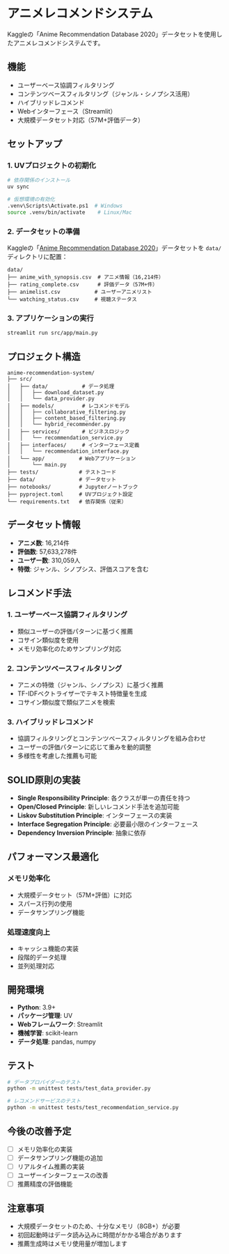 # アニメレコメンドシステム

Kaggleの「Anime Recommendation Database 2020」データセットを使用したアニメレコメンドシステムです。

## 機能

- ユーザーベース協調フィルタリング
- コンテンツベースフィルタリング（ジャンル・シノプシス活用）
- ハイブリッドレコメンド
- Webインターフェース（Streamlit）
- 大規模データセット対応（57M+評価データ）

## セットアップ

### 1. UVプロジェクトの初期化

```bash
# 依存関係のインストール
uv sync

# 仮想環境の有効化
.venv\Scripts\Activate.ps1  # Windows
source .venv/bin/activate    # Linux/Mac
```

### 2. データセットの準備

Kaggleの「[Anime Recommendation Database 2020](https://www.kaggle.com/datasets/hernan4444/anime-recommendation-database-2020)」データセットを `data/` ディレクトリに配置：

```
data/
├── anime_with_synopsis.csv  # アニメ情報（16,214件）
├── rating_complete.csv      # 評価データ（57M+件）
├── animelist.csv           # ユーザーアニメリスト
└── watching_status.csv     # 視聴ステータス
```

### 3. アプリケーションの実行

```bash
streamlit run src/app/main.py
```

## プロジェクト構造

```
anime-recommendation-system/
├── src/
│   ├── data/           # データ処理
│   │   ├── download_dataset.py
│   │   └── data_provider.py
│   ├── models/         # レコメンドモデル
│   │   ├── collaborative_filtering.py
│   │   ├── content_based_filtering.py
│   │   └── hybrid_recommender.py
│   ├── services/       # ビジネスロジック
│   │   └── recommendation_service.py
│   ├── interfaces/     # インターフェース定義
│   │   └── recommendation_interface.py
│   └── app/           # Webアプリケーション
│       └── main.py
├── tests/             # テストコード
├── data/              # データセット
├── notebooks/         # Jupyterノートブック
├── pyproject.toml     # UVプロジェクト設定
└── requirements.txt   # 依存関係（従来）
```

## データセット情報

- **アニメ数**: 16,214件
- **評価数**: 57,633,278件
- **ユーザー数**: 310,059人
- **特徴**: ジャンル、シノプシス、評価スコアを含む

## レコメンド手法

### 1. ユーザーベース協調フィルタリング
- 類似ユーザーの評価パターンに基づく推薦
- コサイン類似度を使用
- メモリ効率化のためサンプリング対応

### 2. コンテンツベースフィルタリング
- アニメの特徴（ジャンル、シノプシス）に基づく推薦
- TF-IDFベクトライザーでテキスト特徴量を生成
- コサイン類似度で類似アニメを検索

### 3. ハイブリッドレコメンド
- 協調フィルタリングとコンテンツベースフィルタリングを組み合わせ
- ユーザーの評価パターンに応じて重みを動的調整
- 多様性を考慮した推薦も可能

## SOLID原則の実装

- **Single Responsibility Principle**: 各クラスが単一の責任を持つ
- **Open/Closed Principle**: 新しいレコメンド手法を追加可能
- **Liskov Substitution Principle**: インターフェースの実装
- **Interface Segregation Principle**: 必要最小限のインターフェース
- **Dependency Inversion Principle**: 抽象に依存

## パフォーマンス最適化

### メモリ効率化
- 大規模データセット（57M+評価）に対応
- スパース行列の使用
- データサンプリング機能

### 処理速度向上
- キャッシュ機能の実装
- 段階的データ処理
- 並列処理対応

## 開発環境

- **Python**: 3.9+
- **パッケージ管理**: UV
- **Webフレームワーク**: Streamlit
- **機械学習**: scikit-learn
- **データ処理**: pandas, numpy

## テスト

```bash
# データプロバイダーのテスト
python -m unittest tests/test_data_provider.py

# レコメンドサービスのテスト
python -m unittest tests/test_recommendation_service.py
```

## 今後の改善予定

- [ ] メモリ効率化の実装
- [ ] データサンプリング機能の追加
- [ ] リアルタイム推薦の実装
- [ ] ユーザーインターフェースの改善
- [ ] 推薦精度の評価機能

## 注意事項

- 大規模データセットのため、十分なメモリ（8GB+）が必要
- 初回起動時はデータ読み込みに時間がかかる場合があります
- 推薦生成時はメモリ使用量が増加します 
